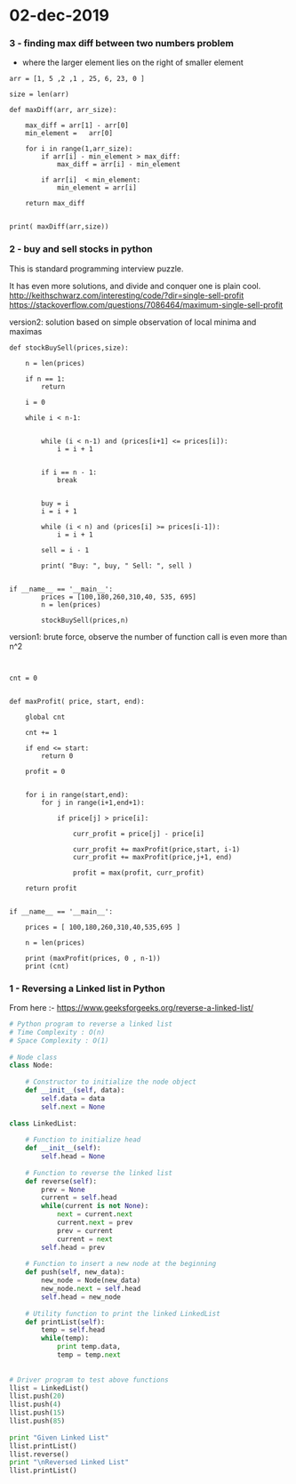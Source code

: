 # 02-dec-2019

### 3 - finding max diff between two numbers problem

-  where the larger element lies on the right of smaller element

```python3
arr = [1, 5 ,2 ,1 , 25, 6, 23, 0 ]

size = len(arr)

def maxDiff(arr, arr_size):

    max_diff = arr[1] - arr[0]
    min_element =   arr[0]

    for i in range(1,arr_size):
        if arr[i] - min_element > max_diff:
            max_diff = arr[i] - min_element

        if arr[i]  < min_element:
            min_element = arr[i]

    return max_diff


print( maxDiff(arr,size))
```

### 2 - buy and sell stocks in python

This is standard programming interview puzzle.

It has even more solutions, and divide and conquer one is plain cool.
http://keithschwarz.com/interesting/code/?dir=single-sell-profit
https://stackoverflow.com/questions/7086464/maximum-single-sell-profit

version2: solution based on simple observation of local minima and maximas
```python3
def stockBuySell(prices,size):

    n = len(prices)

    if n == 1:
        return

    i = 0

    while i < n-1:


        while (i < n-1) and (prices[i+1] <= prices[i]):
            i = i + 1


        if i == n - 1:
            break


        buy = i
        i = i + 1

        while (i < n) and (prices[i] >= prices[i-1]):
            i = i + 1

        sell = i - 1

        print( "Buy: ", buy, " Sell: ", sell )


if __name__ == '__main__':
        prices = [100,180,260,310,40, 535, 695]
        n = len(prices)

        stockBuySell(prices,n)

```




version1: brute force, observe the number of function call is even more than n^2
```python3


cnt = 0


def maxProfit( price, start, end):

    global cnt

    cnt += 1

    if end <= start:
        return 0

    profit = 0


    for i in range(start,end):
        for j in range(i+1,end+1):

            if price[j] > price[i]:

                curr_profit = price[j] - price[i]

                curr_profit += maxProfit(price,start, i-1)
                curr_profit += maxProfit(price,j+1, end)

                profit = max(profit, curr_profit)

    return profit


if __name__ == '__main__':

    prices = [ 100,180,260,310,40,535,695 ]

    n = len(prices)

    print (maxProfit(prices, 0 , n-1))
    print (cnt)
```


### 1 - Reversing a Linked list in Python

From here :- https://www.geeksforgeeks.org/reverse-a-linked-list/

```python
# Python program to reverse a linked list  
# Time Complexity : O(n) 
# Space Complexity : O(1) 
  
# Node class  
class Node: 
  
    # Constructor to initialize the node object 
    def __init__(self, data): 
        self.data = data 
        self.next = None
  
class LinkedList: 
  
    # Function to initialize head 
    def __init__(self): 
        self.head = None
  
    # Function to reverse the linked list 
    def reverse(self): 
        prev = None
        current = self.head 
        while(current is not None): 
            next = current.next
            current.next = prev 
            prev = current 
            current = next
        self.head = prev 
          
    # Function to insert a new node at the beginning 
    def push(self, new_data): 
        new_node = Node(new_data) 
        new_node.next = self.head 
        self.head = new_node 
  
    # Utility function to print the linked LinkedList 
    def printList(self): 
        temp = self.head 
        while(temp): 
            print temp.data, 
            temp = temp.next
  
  
# Driver program to test above functions 
llist = LinkedList() 
llist.push(20) 
llist.push(4) 
llist.push(15) 
llist.push(85) 
  
print "Given Linked List"
llist.printList() 
llist.reverse() 
print "\nReversed Linked List"
llist.printList() 
```
